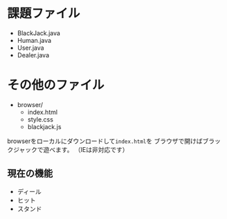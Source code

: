 # 課題ファイル

- BlackJack.java
- Human.java
- User.java
- Dealer.java

# その他のファイル

- browser/
	- index.html
	- style.css
	- blackjack.js

browserをローカルにダウンロードして`index.html`を
ブラウザで開けばブラックジャックで遊べます。
（IEは非対応です）

## 現在の機能

- ディール
- ヒット
- スタンド
